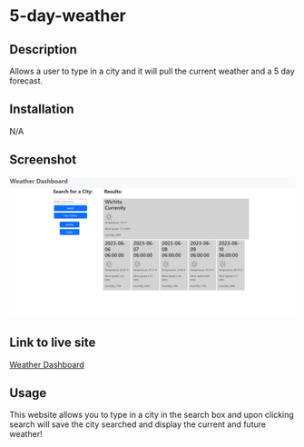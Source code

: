 # 5-day-weather

## Description

Allows a user to type in a city and it will pull the current weather and a 5 day forecast.

## Installation 

N/A

## Screenshot

![alt text](assets/images/screenshot.jpg)

## Link to live site

[Weather Dashboard](https://uturaiden.github.io/5-day-weather/)

## Usage

This website allows you to type in a city in the search box and upon clicking search will save the city searched and display the current and future weather!
